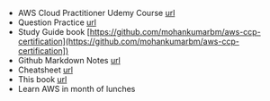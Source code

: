 
* AWS Cloud Practitioner Udemy Course [url](https://havelsan.udemy.com/course/aws-certified-cloud-practitioner-training-course/learn/lecture/26140426#overview)
* Question Practice [url](https://havelsan.udemy.com/course/practice-exams-aws-certified-cloud-practitioner/learn/quiz/4915789#overview)
* Study Guide book [https://github.com/mohankumarbm/aws-ccp-certification](https://github.com/mohankumarbm/aws-ccp-certification])
* Github Markdown Notes [url](https://github.com/kennethleungty/AWS-Certified-Cloud-Practitioner-Notes)
* Cheatsheet  [url](https://digitalcloud.training/category/aws-cheat-sheets/aws-cloud-practitioner/)
* This book [url](https://lib-5jhezsvfqkepb7glrqx6ivwm.1lib.me/book/5240517/361808)
* Learn AWS in month of lunches